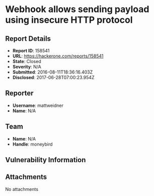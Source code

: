 # Webhook allows sending payload using insecure HTTP protocol

## Report Details
- **Report ID**: 158541
- **URL**: https://hackerone.com/reports/158541
- **State**: Closed
- **Severity**: N/A
- **Submitted**: 2016-08-11T18:36:16.403Z
- **Disclosed**: 2017-06-28T07:00:23.954Z

## Reporter
- **Username**: mattweidner
- **Name**: N/A

## Team
- **Name**: N/A
- **Handle**: moneybird

## Vulnerability Information


## Attachments
No attachments

